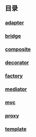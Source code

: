 ## 目录

### [adapter](adapter.md)
### [bridge](bridge.md)
### [composite](composite.md)
### [decorator](decorator.md)
### [factory](factory.md)
### [mediator](mediator.md)
### [mvc](mvc.md)
### [proxy](proxy.md)
### [template](template.md)